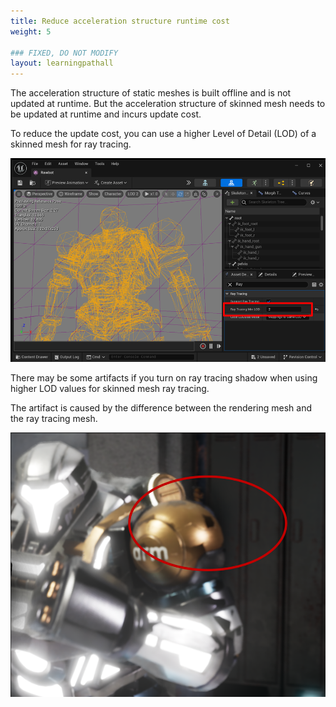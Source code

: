 ```yaml
---
title: Reduce acceleration structure runtime cost
weight: 5

### FIXED, DO NOT MODIFY
layout: learningpathall
---
```


The acceleration structure of static meshes is built offline and is not updated at runtime. But the acceleration structure of skinned mesh needs to be updated at runtime and incurs update cost. 

To reduce the update cost, you can use a higher Level of Detail (LOD) of a skinned mesh for ray tracing.

![Skin load #center](images/skin-lod.png)

There may be some artifacts if you turn on ray tracing shadow when using higher LOD values for skinned mesh ray tracing. 

The artifact is caused by the difference between the rendering mesh and the ray tracing mesh.

![Skin error #center](images/skin-lod-error.png)

